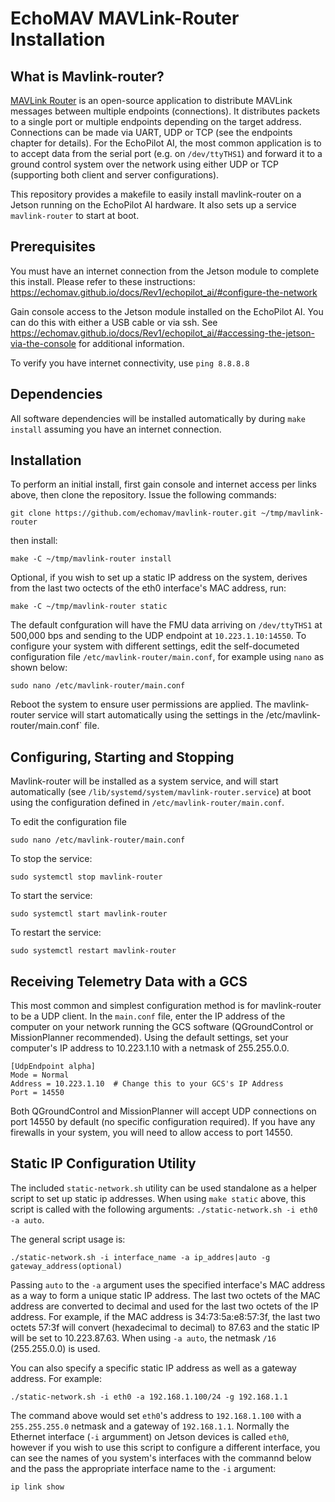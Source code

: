 # EchoMAV MAVLink-Router Installation

## What is Mavlink-router?

[MAVLink Router](https://github.com/mavlink-router/mavlink-router) is an open-source application to distribute MAVLink messages between multiple endpoints (connections). It distributes packets to a single port or multiple endpoints depending on the target address. Connections can be made via UART, UDP or TCP (see the endpoints chapter for details). For the EchoPilot AI, the most common application is to to accept data from the serial port (e.g. on `/dev/ttyTHS1`) and forward it to a ground control system over the network using either UDP or TCP (supporting both client and server configurations).

This repository provides a makefile to easily install mavlink-router on a Jetson running on the EchoPilot AI hardware. It also sets up a service `mavlink-router` to start at boot.

## Prerequisites

You must have an internet connection from the Jetson module to complete this install. Please refer to these instructions: https://echomav.github.io/docs/Rev1/echopilot_ai/#configure-the-network

Gain console access to the Jetson module installed on the EchoPilot AI. You can do this with either a USB cable or via ssh. See https://echomav.github.io/docs/Rev1/echopilot_ai/#accessing-the-jetson-via-the-console for additional information.

To verify you have internet connectivity, use 
```ping 8.8.8.8```

## Dependencies

All software dependencies will be installed automatically by during `make install` assuming you have an internet connection.  

## Installation

To perform an initial install, first gain console and internet access per links above, then clone the repository.
Issue the following commands:

```
git clone https://github.com/echomav/mavlink-router.git ~/tmp/mavlink-router
```
then install:
```
make -C ~/tmp/mavlink-router install
```
Optional, if you wish to set up a static IP address on the system, derives from the last two octects of the eth0 interface's MAC address, run:
```
make -C ~/tmp/mavlink-router static
```
The default confguration will have the FMU data arriving on `/dev/ttyTHS1` at 500,000 bps and sending to the UDP endpoint at `10.223.1.10:14550`. To configure your system with different settings, edit the self-documeted configuration file `/etc/mavlink-router/main.conf`, for example using `nano` as shown below:
```
sudo nano /etc/mavlink-router/main.conf
```
Reboot the system to ensure user permissions are applied. The mavlink-router service will start automatically using the settings in the /etc/mavlink-router/main.conf` file.

## Configuring, Starting and Stopping

Mavlink-router will be installed as a system service, and will start automatically (see `/lib/systemd/system/mavlink-router.service`) at boot using the configuration defined in `/etc/mavlink-router/main.conf`.  

To edit the configuration file
```
sudo nano /etc/mavlink-router/main.conf
```
To stop the service:  
```
sudo systemctl stop mavlink-router
```
To start the service:  
```
sudo systemctl start mavlink-router
```
To restart the service:  
```
sudo systemctl restart mavlink-router
```
## Receiving Telemetry Data with a GCS

This most common and simplest configuration method is for mavlink-router to be a UDP client. In the `main.conf` file, enter the IP address of the computer on your network running the GCS software (QGroundControl or MissionPlanner recommended). Using the default settings, set your computer's IP address to 10.223.1.10 with a netmask of 255.255.0.0.  
```
[UdpEndpoint alpha]
Mode = Normal
Address = 10.223.1.10  # Change this to your GCS's IP Address
Port = 14550
```
Both QGroundControl and MissionPlanner will accept UDP connections on port 14550 by default (no specific configuration required).  If you have any firewalls in your system, you will need to allow access to port 14550.

## Static IP Configuration Utility

The included `static-network.sh` utility can be used standalone as a helper script to set up static ip addresses. When using `make static` above, this script is called with the following arguments: `./static-network.sh -i eth0 -a auto`.  

The general script usage is:  
```
./static-network.sh -i interface_name -a ip_addres|auto -g gateway_address(optional)
```
Passing `auto` to the `-a` argument uses the specified interface's MAC address as a way to form a unique static IP address. The last two octets of the MAC address are converted to decimal and used for the last two octets of the IP address. For example, if the MAC address is 34:73:5a:e8:57:3f, the last two octets 57:3f will convert (hexadecimal to decimal) to 87.63 and the static IP will be set to 10.223.87.63. When using `-a auto`, the netmask `/16` (255.255.0.0) is used.

You can also specify a specific static IP address as well as a gateway address. For example:
```
./static-network.sh -i eth0 -a 192.168.1.100/24 -g 192.168.1.1
```
The command above would set `eth0`'s address to `192.168.1.100` with a `255.255.255.0` netmask and a gateway of `192.168.1.1`. Normally the Ethernet interface (`-i` argumment) on Jetson devices is called `eth0`, however if you wish to use this script to configure a different interface, you can see the names of you system's interfaces with the commannd below and the pass the appropriate interface name to the `-i` argument:
```
ip link show
```

